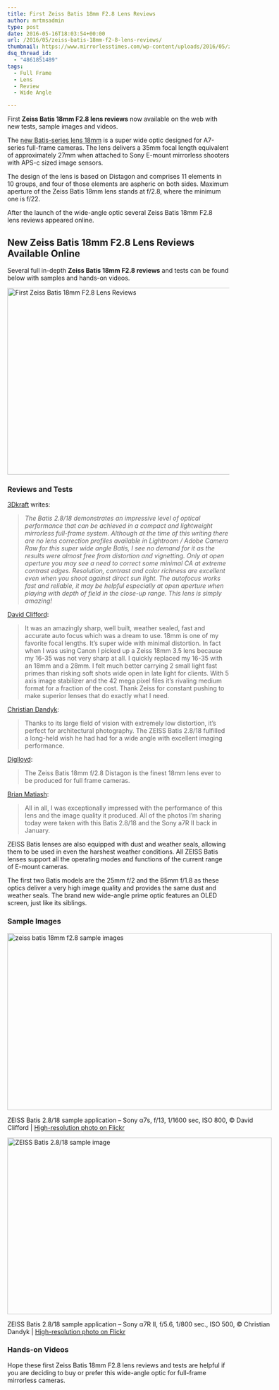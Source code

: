 ```yaml
---
title: First Zeiss Batis 18mm F2.8 Lens Reviews
author: mrtmsadmin
type: post
date: 2016-05-16T18:03:54+00:00
url: /2016/05/zeiss-batis-18mm-f2-8-lens-reviews/
thumbnail: https://www.mirrorlesstimes.com/wp-content/uploads/2016/05/zeiss-batis-18mm-f2-8-lens-reviews.png
dsq_thread_id:
  - "4861851489"
tags:
  - Full Frame
  - Lens
  - Review
  - Wide Angle

---
```

First **Zeiss Batis 18mm F2.8 lens reviews** now available on the web with new tests, sample images and videos.

The [new Batis-series lens 18mm][1] is a super wide optic designed for A7-series full-frame cameras. The lens delivers a 35mm focal length equivalent of approximately 27mm when attached to Sony E-mount mirrorless shooters with APS-c sized image sensors.

The design of the lens is based on Distagon and comprises 11 elements in 10 groups, and four of those elements are aspheric on both sides. Maximum aperture of the Zeiss Batis 18mm lens stands at f/2.8, where the minimum one is f/22.

After the launch of the wide-angle optic several Zeiss Batis 18mm F2.8 lens reviews appeared online. <!--more-->

## New Zeiss Batis 18mm F2.8 Lens Reviews Available Online

Several full in-depth **Zeiss Batis 18mm F2.8 reviews** and tests can be found below with samples and hands-on videos.

<img class="alignnone wp-image-240 size-full" title="First Zeiss Batis 18mm F2.8 Lens Reviews" src="https://i0.wp.com/www.mirrorlesstimes.com/wp-content/uploads/2016/05/zeiss-batis-18mm-f2-8-lens-reviews.png?resize=600%2C423&#038;ssl=1" alt="First Zeiss Batis 18mm F2.8 Lens Reviews" width="600" height="423" srcset="https://i0.wp.com/www.mirrorlesstimes.com/wp-content/uploads/2016/05/zeiss-batis-18mm-f2-8-lens-reviews.png?w=900&ssl=1 900w, https://i0.wp.com/www.mirrorlesstimes.com/wp-content/uploads/2016/05/zeiss-batis-18mm-f2-8-lens-reviews.png?resize=300%2C212&ssl=1 300w, https://i0.wp.com/www.mirrorlesstimes.com/wp-content/uploads/2016/05/zeiss-batis-18mm-f2-8-lens-reviews.png?resize=768%2C542&ssl=1 768w" sizes="(max-width: 600px) 100vw, 600px" data-recalc-dims="1" /> 

### Reviews and Tests

<a title="" href="http://3d-kraft.com/index.php?option=com_content&view=article&id=191&catid=40&Itemid=2" target="_blank" rel="external">3Dkraft</a> writes:

> _The Batis 2.8/18 demonstrates an impressive level of optical performance that can be achieved in a compact and lightweight mirrorless full-frame system. Although at the time of this writing there are no lens correction profiles available in Lightroom / Adobe Camera Raw for this super wide angle Batis, I see no demand for it as the results were almost free from distortion and vignetting. Only at open aperture you may see a need to correct some minimal CA at extreme contrast edges. Resolution, contrast and color richness are excellent even when you shoot against direct sun light. The autofocus works fast and reliable, it may be helpful especially at open aperture when playing with depth of field in the close-up range. This lens is simply amazing!_

<a title="" href="https://www.facebook.com/photo.php?fbid=10154072432236684&set=p.10154072432236684&type=3&theater" target="_blank" rel="external nofollow">David Clifford</a>:

> It was an amazingly sharp, well built, weather sealed, fast and accurate auto focus which was a dream to use. 18mm is one of my favorite focal lengths. It’s super wide with minimal distortion. In fact when I was using Canon I picked up a Zeiss 18mm 3.5 lens because my 16-35 was not very sharp at all. I quickly replaced my 16-35 with an 18mm and a 28mm. I felt much better carrying 2 small light fast primes than risking soft shots wide open in late light for clients. With 5 axis image stabilizer and the 42 mega pixel files it’s rivaling medium format for a fraction of the cost. Thank Zeiss for constant pushing to make superior lenses that do exactly what I need.

<a title="" href="http://lenspire.zeiss.com/en/off-to-the-island/" target="_blank" rel="external nofollow">Christian Dandyk</a>:

> Thanks to its large field of vision with extremely low distortion, it’s perfect for architectural photography. The ZEISS Batis 2.8/18 fulfilled a long-held wish he had had for a wide angle with excellent imaging performance.

<a title="" href="http://diglloyd.com/blog/2016/20160414_0501-ZeissBatis18f2_8.html" target="_blank" rel="external nofollow">Diglloyd</a>:

> The Zeiss Batis 18mm f/2.8 Distagon is the finest 18mm lens ever to be produced for full frame cameras.

<a title="" href="https://matiash.com/2016/04/14/introducing-zeiss-batis-18mm-f2-8-lens/" target="_blank" rel="external nofollow">Brian Matiash</a>:

> All in all, I was exceptionally impressed with the performance of this lens and the image quality it produced. All of the photos I’m sharing today were taken with this Batis 2.8/18 and the Sony a7R II back in January.

ZEISS Batis lenses are also equipped with dust and weather seals, allowing them to be used in even the harshest weather conditions. All ZEISS Batis lenses support all the operating modes and functions of the current range of E-mount cameras.

The first two Batis models are the 25mm f/2 and the 85mm f/1.8 as these optics deliver a very high image quality and provides the same dust and weather seals. The brand new wide-angle prime optic features an OLED screen, just like its siblings.

### Sample Images

<div style="width: 610px" class="wp-caption alignnone">
  <a title="" href="https://i1.wp.com/lenspire.zeiss.com/en/wp-content/uploads/sites/2/2016/04/DC_Batis18-3.jpg" rel="external" data-wpel-target="_blank"><img title="zeiss batis 18mm f2.8 sample images" src="https://i0.wp.com/lenspire.zeiss.com/en/wp-content/uploads/sites/2/2016/04/DC_Batis18-3-600x401.jpg?resize=600%2C401" alt="zeiss batis 18mm f2.8 sample images" width="600" height="401" data-recalc-dims="1" /></a>
  
  <p class="wp-caption-text">
    ZEISS Batis 2.8/18 sample application – Sony α7s, f/13, 1/1600 sec, ISO 800, © David Clifford | <a class="ext-link" title="High-resolution photo on Flickr" href="https://www.flickr.com/photos/carlzeisslenses/25876737830/sizes/o/" target="_blank" rel="external">High-resolution photo on Flickr</a>
  </p>
</div>

<div style="width: 610px" class="wp-caption alignnone">
  <a title="" href="https://i2.wp.com/lenspire.zeiss.com/en/wp-content/uploads/sites/2/2016/04/CD_20160117-DSC05860-2.jpg" target="_blank" rel="external"><img title="ZEISS Batis 2.8/18 sample image" src="https://i2.wp.com/lenspire.zeiss.com/en/wp-content/uploads/sites/2/2016/04/CD_20160117-DSC05860-2-600x400.jpg?resize=600%2C400" alt="ZEISS Batis 2.8/18 sample image" width="600" height="400" data-recalc-dims="1" /></a>
  
  <p class="wp-caption-text">
    ZEISS Batis 2.8/18 sample application – Sony α7R II, f/5.6, 1/800 sec., ISO 500, © Christian Dandyk | <a title="High-resolution photo on Flickr" href="https://www.flickr.com/photos/carlzeisslenses/25804908643/sizes/o/" target="_blank" rel="external">High-resolution photo on Flickr</a>
  </p>
</div>

### Hands-on Videos







Hope these first Zeiss Batis 18mm F2.8 lens reviews and tests are helpful if you are deciding to buy or prefer this wide-angle optic for full-frame mirrorless cameras.

 [1]: https://www.mirrorlesstimes.com/2016/04/zeiss-batis-18mm-f2-8-lens/